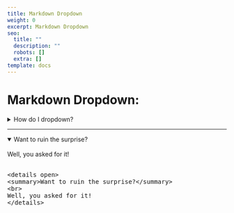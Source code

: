```yaml
---
title: Markdown Dropdown
weight: 0
excerpt: Markdown Dropdown
seo:
  title: ""
  description: ""
  robots: []
  extra: []
template: docs
---
```


# Markdown Dropdown:

<details>
<summary>How do I dropdown?</summary>
<br>
This is how you dropdown.
<br>
<br>
<pre>
&lt;details&gt;
&lt;summary&gt;How do I dropdown?&lt;&#47;summary&gt;
&lt;br&gt;
This is how you dropdown.
&lt;&#47;details&gt;
</pre>
</details>

---

<details open>
<summary>Want to ruin the surprise?</summary>
<br>
Well, you asked for it!
<br>
<br>
<pre>
&lt;details open&gt;
&lt;summary&gt;Want to ruin the surprise?&lt;&#47;summary&gt;
&lt;br&gt;
Well, you asked for it!
&lt;&#47;details&gt;
</pre>
</details>

